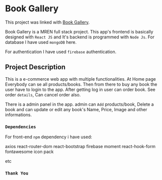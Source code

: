 # Book Gallery

This project was linked with [Book Gallery](https://book-gallery-ts.web.app/).

Book Gallery is a MREN full stack project. This app's frontend is basically designed with `React JS` and It's backend is programmed with `Node Js`.
For database I have used `mongoDB` here.

For authentication I have used `firebase` authentication.

## Project Description

This is a e-commerce web app with multiple functionalities. 
At Home page Everybody can se all products/books.
Then from there to buy any book the user have to login to the app. After getting log in user can order book.
See order `details`, Can cancel order also.

There is a admin panel in the app.
admin can `Add` products/book, Delete a book and can update or edit any book's Name, Price, Image and other informations.

### `Dependencies`

For front-end `npm` dependency i have used:

axios
react-router-dom
react-bootstrap
firebase
moment
react-hook-form
fontawesome icon pack

etc

### `Thank You`
